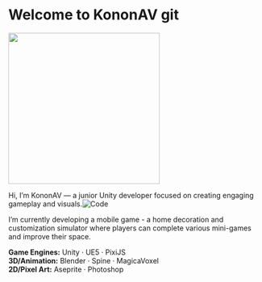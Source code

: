 # Welcome to KononAV git 

<img src="https://github.com/user-attachments/assets/06a72d03-c670-4a96-b550-fd1c05119b14" width="300"/>

Hi, I’m KononAV — a junior Unity developer focused on creating engaging gameplay and visuals.![Code](https://img.icons8.com/ios-filled/50/000000/code.png) 

I’m currently developing a mobile game - a home decoration and customization simulator where players can complete various mini-games and improve their space.



**Game Engines:** Unity · UE5 · PixiJS  
**3D/Animation:** Blender · Spine · MagicaVoxel  
**2D/Pixel Art:** Aseprite · Photoshop
